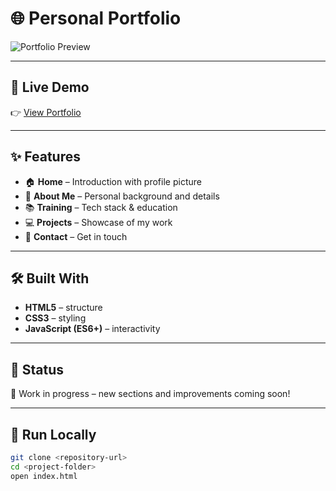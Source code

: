 # 🌐 Personal Portfolio

![Portfolio Preview](Images/preview.png)  

---

## 🔗 Live Demo  
👉 [View Portfolio](https://your-live-demo-link.com)

---

## ✨ Features

- 🏠 **Home** – Introduction with profile picture  
- 🙋 **About Me** – Personal background and details  
- 📚 **Training** – Tech stack & education  
- 💻 **Projects** – Showcase of my work  
- 📩 **Contact** – Get in touch  

---

## 🛠️ Built With

- **HTML5** – structure  
- **CSS3** – styling  
- **JavaScript (ES6+)** – interactivity  

---

## 📌 Status

🚧 Work in progress – new sections and improvements coming soon!

---

## 🚀 Run Locally

```bash
git clone <repository-url>
cd <project-folder>
open index.html
